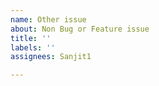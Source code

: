 ```yaml
---
name: Other issue
about: Non Bug or Feature issue
title: ''
labels: ''
assignees: Sanjit1

---
```



